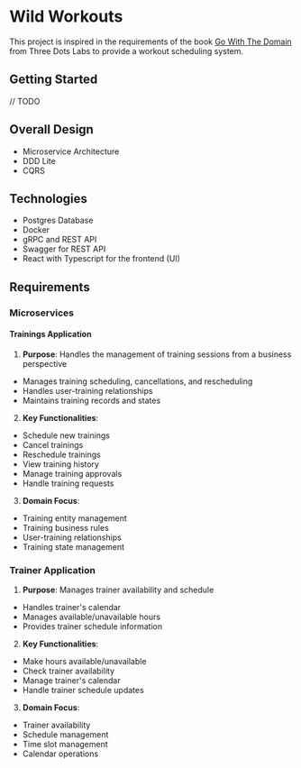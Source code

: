 # Wild Workouts

This project is inspired in the requirements of the book [Go With The Domain](https://threedots.tech/go-with-the-domain/) from Three Dots Labs to provide a workout scheduling system.

## Getting Started

// TODO

## Overall Design

- Microservice Architecture
- DDD Lite
- CQRS


## Technologies

- Postgres Database
- Docker
- gRPC and REST API
- Swagger for REST API
- React with Typescript for the frontend (UI)

## Requirements

### Microservices

#### Trainings Application
1. **Purpose**: Handles the management of training sessions from a business perspective
- Manages training scheduling, cancellations, and rescheduling
- Handles user-training relationships
- Maintains training records and states

2. **Key Functionalities**:
- Schedule new trainings
- Cancel trainings
- Reschedule trainings
- View training history
- Manage training approvals
- Handle training requests

3. **Domain Focus**:
- Training entity management
- Training business rules
- User-training relationships
- Training state management

### Trainer Application
1. **Purpose**: Manages trainer availability and schedule
- Handles trainer's calendar
- Manages available/unavailable hours
- Provides trainer schedule information

2. **Key Functionalities**:
- Make hours available/unavailable
- Check trainer availability
- Manage trainer's calendar
- Handle trainer schedule updates

3. **Domain Focus**:
- Trainer availability
- Schedule management
- Time slot management
- Calendar operations
